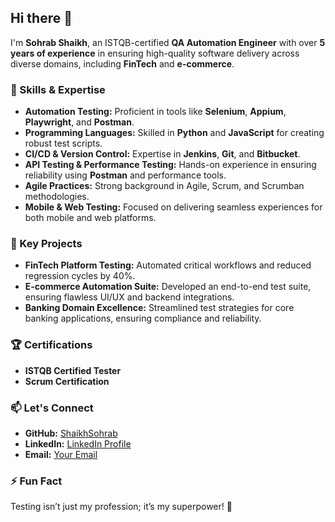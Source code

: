 ## Hi there 👋

I'm **Sohrab Shaikh**, an ISTQB-certified **QA Automation Engineer** with over **5 years of experience** in ensuring high-quality software delivery across diverse domains, including **FinTech** and **e-commerce**.

### 🔧 Skills & Expertise
- **Automation Testing:** Proficient in tools like **Selenium**, **Appium**, **Playwright**, and **Postman**.
- **Programming Languages:** Skilled in **Python** and **JavaScript** for creating robust test scripts.
- **CI/CD & Version Control:** Expertise in **Jenkins**, **Git**, and **Bitbucket**.
- **API Testing & Performance Testing:** Hands-on experience in ensuring reliability using **Postman** and performance tools.
- **Agile Practices:** Strong background in Agile, Scrum, and Scrumban methodologies.
- **Mobile & Web Testing:** Focused on delivering seamless experiences for both mobile and web platforms.

### 🌟 Key Projects
- **FinTech Platform Testing:** Automated critical workflows and reduced regression cycles by 40%.
- **E-commerce Automation Suite:** Developed an end-to-end test suite, ensuring flawless UI/UX and backend integrations.
- **Banking Domain Excellence:** Streamlined test strategies for core banking applications, ensuring compliance and reliability.

### 🏆 Certifications
- **ISTQB Certified Tester**
- **Scrum Certification**

### 📫 Let's Connect
- **GitHub:** [ShaikhSohrab](https://github.com/ShaikhSohrab)
- **LinkedIn:** [LinkedIn Profile](https://linkedin.com/in/qa-sohrab-shaikh)
- **Email:** [Your Email](sohrabofficial97@gmail.com)

### ⚡ Fun Fact
Testing isn’t just my profession; it’s my superpower! 🚀
